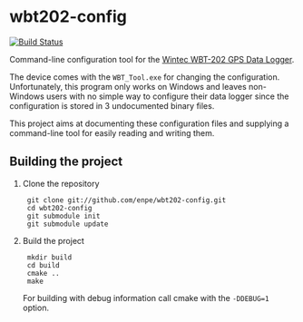 wbt202-config
=============

[![Build Status](https://travis-ci.org/enpe/wbt202-config.svg?branch=master)](https://travis-ci.org/enpe/wbt202-config)

Command-line configuration tool for the [Wintec WBT-202 GPS Data Logger][1].

The device comes with the `WBT_Tool.exe` for changing the configuration. Unfortunately, this program only works on Windows and leaves non-Windows users with no simple way to configure their data logger since the configuration is stored in 3 undocumented binary files.

This project aims at documenting these configuration files and supplying a command-line tool for easily reading and writing them.


Building the project
--------------------

1. Clone the repository

        git clone git://github.com/enpe/wbt202-config.git
        cd wbt202-config
        git submodule init
        git submodule update

2. Build the project

        mkdir build
        cd build
        cmake ..
        make

    For building with debug information call cmake with the `-DDEBUG=1` option.


[1]: http://www.wintec.com.tw/en/Products/gps/wbt_202.html

